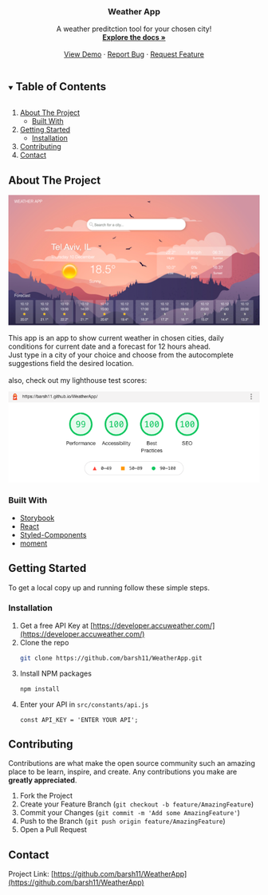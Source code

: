 <!-- PROJECT LOGO -->
<br />
<p align="center">

  <h3 align="center">Weather App</h3>

  <p align="center">
    A weather preditction tool for your chosen city!
    <br />
    <a href="https://github.com/barsh11/WeatherApp"><strong>Explore the docs »</strong></a>
    <br />
    <br />
    <a href="https://github.com/barsh11/WeatherApp">View Demo</a>
    ·
    <a href="https://github.com/barsh11/WeatherApp/issues">Report Bug</a>
    ·
    <a href="https://github.com/barsh11/WeatherApp/issues">Request Feature</a>
  </p>
</p>



<!-- TABLE OF CONTENTS -->
<details open="open">
  <summary><h2 style="display: inline-block">Table of Contents</h2></summary>
  <ol>
    <li>
      <a href="#about-the-project">About The Project</a>
      <ul>
        <li><a href="#built-with">Built With</a></li>
      </ul>
    </li>
    <li>
      <a href="#getting-started">Getting Started</a>
      <ul>
        <li><a href="#installation">Installation</a></li>
      </ul>
    </li>
    <li><a href="#contributing">Contributing</a></li>
    <li><a href="#contact">Contact</a></li>
  </ol>
</details>



<!-- ABOUT THE PROJECT -->
## About The Project

<img src="https://github.com/barsh11/WeatherApp/blob/master/weatherapppics/weatherapp.png?raw=true" width="800px" />


This app is an app to show current weather in chosen cities, daily conditions for current date and a forecast for 12 hours ahead. <br />
Just type in a city of your choice and choose from the autocomplete suggestions field the desired location.
<br />
<br />
also, check out my lighthouse test scores:

<img src="https://github.com/barsh11/WeatherApp/blob/master/weatherapppics/lighthouse.png?raw=true" width="600px" />


### Built With

* [Storybook](https://storybook.js.org/)
* [React](https://reactjs.org/)
* [Styled-Components](https://styled-components.com/)
* [moment](https://momentjs.com/)



<!-- GETTING STARTED -->
## Getting Started
To get a local copy up and running follow these simple steps.

### Installation

1. Get a free API Key at [https://developer.accuweather.com/](https://developer.accuweather.com/)
2. Clone the repo
   ```sh
   git clone https://github.com/barsh11/WeatherApp.git
   ```
3. Install NPM packages
   ```sh
   npm install
   ```
4. Enter your API in `src/constants/api.js`
   ```JS
   const API_KEY = 'ENTER YOUR API';
   ```


<!-- CONTRIBUTING -->
## Contributing

Contributions are what make the open source community such an amazing place to be learn, inspire, and create. Any contributions you make are **greatly appreciated**.

1. Fork the Project
2. Create your Feature Branch (`git checkout -b feature/AmazingFeature`)
3. Commit your Changes (`git commit -m 'Add some AmazingFeature'`)
4. Push to the Branch (`git push origin feature/AmazingFeature`)
5. Open a Pull Request



<!-- CONTACT -->
## Contact

Project Link: [https://github.com/barsh11/WeatherApp](https://github.com/barsh11/WeatherApp)





<!-- MARKDOWN LINKS & IMAGES -->
<!-- https://www.markdownguide.org/basic-syntax/#reference-style-links -->
[contributors-shield]: https://img.shields.io/github/contributors/github_username/repo.svg?style=for-the-badge
[contributors-url]: https://github.com/github_username/repo/graphs/contributors
[forks-shield]: https://img.shields.io/github/forks/github_username/repo.svg?style=for-the-badge
[forks-url]: https://github.com/github_username/repo/network/members
[stars-shield]: https://img.shields.io/github/stars/github_username/repo.svg?style=for-the-badge
[stars-url]: https://github.com/github_username/repo/stargazers
[issues-shield]: https://img.shields.io/github/issues/github_username/repo.svg?style=for-the-badge
[issues-url]: https://github.com/github_username/repo/issues
[license-shield]: https://img.shields.io/github/license/github_username/repo.svg?style=for-the-badge
[license-url]: https://github.com/github_username/repo/blob/master/LICENSE.txt
[linkedin-shield]: https://img.shields.io/badge/-LinkedIn-black.svg?style=for-the-badge&logo=linkedin&colorB=555
[linkedin-url]: https://linkedin.com/in/github_username
